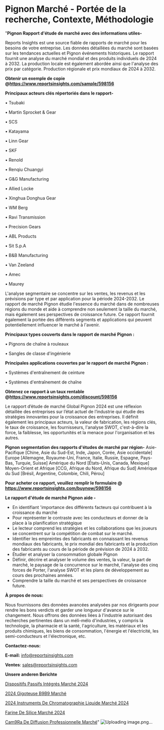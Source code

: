 # Pignon Marché - Portée de la recherche, Contexte, Méthodologie

"<strong>Pignon Rapport d'étude de marché avec des informations utiles-</strong>

Reports Insights est une source fiable de rapports de marché pour les besoins de votre entreprise. Les données détaillées du marché sont basées sur les tendances actuelles et Pignon événements historiques. Le rapport fournit une analyse du marché mondial et des produits individuels de 2024 à 2032. La production locale est également abordée ainsi que l'analyse des prix par catégorie. Production régionale et prix mondiaux de 2024 à 2032.

<strong><b>Obtenir un exemple de copie @</b></strong><a href=https://www.reportsinsights.com/sample/598156><strong><b>https://www.reportsinsights.com/sample/598156</b></strong></a>

<b>Principaux acteurs clés répertoriés dans le rapport-</b>

<b> </b>• Tsubaki

• Martin Sprocket & Gear

• SCS

• Katayama

• Linn Gear

• SKF

• Renold

• Renqiu Chuangyi

• G&G Manufacturing

• Allied Locke

• Xinghua Donghua Gear

• WM Berg

• Ravi Transmission

• Precision Gears

• ABL Products

• Sit S.p.A

• B&B Manufacturing

• Van Zeeland

• Amec

• Maurey

L'analyse segmentaire se concentre sur les ventes, les revenus et les prévisions par type et par application pour la période 2024-2032. Le rapport de marché Pignon étudie l'essence du marché dans de nombreuses régions du monde et aide à comprendre non seulement la taille du marché, mais également ses perspectives de croissance future. Ce rapport fournit également la portée des différents segments et applications qui peuvent potentiellement influencer le marché à l'avenir.

<strong>Principaux types couverts dans le rapport de marché Pignon :</strong>

• Pignons de chaîne à rouleaux

• Sangles de classe d'ingénierie

<strong>Principales applications couvertes par le rapport de marché Pignon :</strong>

• Systèmes d'entraînement de ceinture

• Systèmes d'entraînement de chaîne

<strong><b>Obtenez ce rapport à un taux rentable @</b></strong><a href=https://www.reportsinsights.com/discount/598156><strong><b>https://www.reportsinsights.com/discount/598156</b></strong></a>

Le rapport d’étude de marché Global Pignon 2024 est une réflexion détaillée des entreprises sur l’état actuel de l’industrie qui étudie des stratégies innovantes pour la croissance des entreprises. Il définit également les principaux acteurs, la valeur de fabrication, les régions clés, le taux de croissance, les fournisseurs, l'analyse SWOT, c'est-à-dire la force, la faiblesse, les opportunités et la menace pour l'organisation et les autres.

<strong>Pignon segmentation des rapports d'études de marché par région-</strong>
Asie-Pacifique [Chine, Asie du Sud-Est, Inde, Japon, Corée, Asie occidentale]
Europe [Allemagne, Royaume-Uni, France, Italie, Russie, Espagne, Pays-Bas, Turquie, Suisse]
Amérique du Nord [États-Unis, Canada, Mexique]
Moyen-Orient et Afrique [CCG, Afrique du Nord, Afrique du Sud]
Amérique du Sud [Brésil, Argentine, Colombie, Chili, Pérou]

<strong>Pour acheter ce rapport, veuillez remplir le formulaire @   <a href=https://www.reportsinsights.com/buynow/598156>https://www.reportsinsights.com/buynow/598156</a></strong>

<strong>Le rapport d'étude de marché Pignon aide -</strong>
<ul>
  <li>En identifiant 'importance des différents facteurs qui contribuent à la croissance du marché</li>
  <li>Pour représenter le contraste avec les conducteurs et donner de la place à la planification stratégique</li>
  <li>Le lecteur comprend les stratégies et les collaborations que les joueurs se concentrent sur la compétition de combat sur le marché.</li>
  <li>Identifier les empreintes des fabricants en connaissant les revenus mondiaux des fabricants, le prix mondial des fabricants et la production des fabricants au cours de la période de prévision de 2024 à 2032.</li>
  <li>Étudier et analyser la consommation globale Pignon</li>
  <li>Définir, décrire et analyser le volume des ventes, la valeur, la part de marché, le paysage de la concurrence sur le marché, l'analyse des cinq forces de Porter, l'analyse SWOT et les plans de développement au cours des prochaines années.</li>
  <li>Comprendre la taille du marché et ses perspectives de croissance future.</li>
</ul>
<strong>À propos de nous:</strong>

Nous fournissons des données avancées analysées par nos dirigeants pour rendre les bons verdicts et garder une longueur d'avance sur le changement. Nous offrons des données liées à l'industrie autorisant des recherches pertinentes dans un méli-mélo d'industries, y compris la technologie, la pharmacie et la santé, l'agriculture, les matériaux et les produits chimiques, les biens de consommation, l'énergie et l'électricité, les semi-conducteurs et l'électronique, etc.

<strong>Contactez-nous:</strong>

<strong>E-mail:</strong> <a href=mailto:info@reportsinsights.com>info@reportsinsights.com</a>

<strong>Ventes</strong>: <a href=mailto:sales@reportsinsights.com>sales@reportsinsights.com</a>

<strong>Unsere anderen Berichte</strong>

<a href=https://www.linkedin.com/pulse/dispositifs-passifs-intégrés-marché-aperçus-r4hqc/>Dispositifs Passifs Intégrés Marché 2024</a>

<a href=https://www.linkedin.com/pulse/2024-gigoteuse-b%C3%A9b%C3%A9-march%C3%A9-analyse-historique-8na9c/>2024 Gigoteuse B9B9 Marché</a>

<a href=https://www.linkedin.com/pulse/2024-instruments-de-chromatographie-liquide-marché-ztpqc/>2024 Instruments De Chromatographie Liquide Marché 2024</a>

<a href=https://www.linkedin.com/pulse/farine-de-silice-marché-acteurs-clés-et-leurs-stratégies-vmskc/>Farine De Silice Marché 2024</a>

<a href=https://www.linkedin.com/pulse/cam%C3%A9ra-de-diffusion-professionnelle-march%C3%A9-rapport-c01tc/>Cam9Ra De Diffusion Professionnelle Marché</a>"
![Uploading image.png…]()
